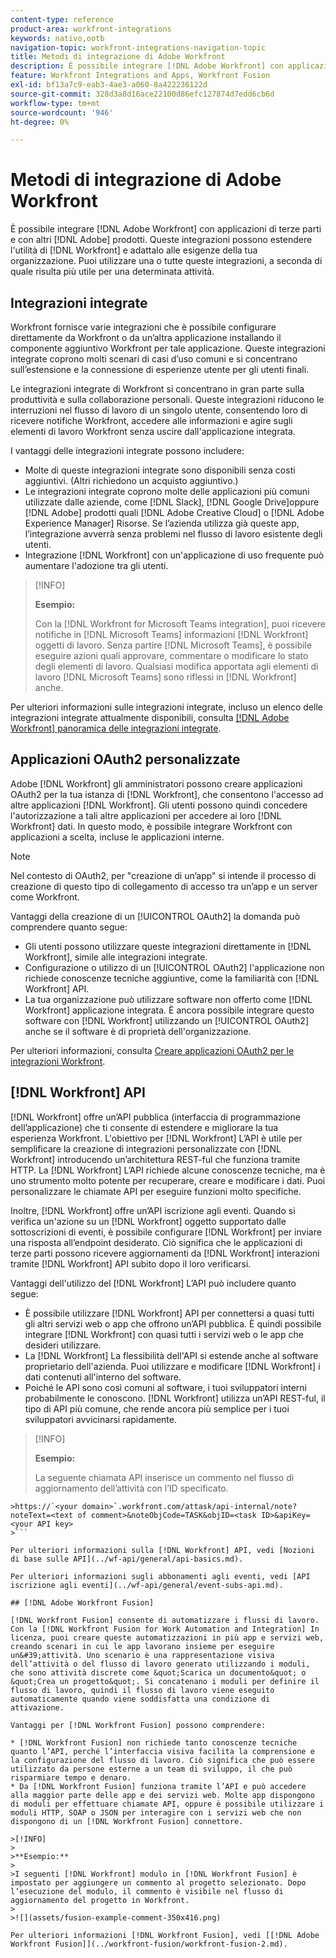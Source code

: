 ```yaml
---
content-type: reference
product-area: workfront-integrations
keywords: nativo,ootb
navigation-topic: workfront-integrations-navigation-topic
title: Metodi di integrazione di Adobe Workfront
description: È possibile integrare [!DNL Adobe Workfront] con applicazioni di terze parti. Queste integrazioni possono estendere l'utilità di [!DNL Workfront] e adattalo alle esigenze della tua organizzazione. Puoi utilizzare una o tutte queste integrazioni, a seconda di quale risulta più utile per una determinata attività.
feature: Workfront Integrations and Apps, Workfront Fusion
exl-id: bf13a7c9-eab3-4ae3-a060-8a422236122d
source-git-commit: 328d3a8d16ace22100d86efc127874d7edd6cb6d
workflow-type: tm+mt
source-wordcount: '946'
ht-degree: 0%

---
```


# Metodi di integrazione di Adobe Workfront

È possibile integrare [!DNL Adobe Workfront] con applicazioni di terze parti e con altri [!DNL Adobe] prodotti. Queste integrazioni possono estendere l&#39;utilità di [!DNL Workfront] e adattalo alle esigenze della tua organizzazione. Puoi utilizzare una o tutte queste integrazioni, a seconda di quale risulta più utile per una determinata attività.

## Integrazioni integrate

Workfront fornisce varie integrazioni che è possibile configurare direttamente da Workfront o da un’altra applicazione installando il componente aggiuntivo Workfront per tale applicazione. Queste integrazioni integrate coprono molti scenari di casi d’uso comuni e si concentrano sull’estensione e la connessione di esperienze utente per gli utenti finali.

Le integrazioni integrate di Workfront si concentrano in gran parte sulla produttività e sulla collaborazione personali. Queste integrazioni riducono le interruzioni nel flusso di lavoro di un singolo utente, consentendo loro di ricevere notifiche Workfront, accedere alle informazioni e agire sugli elementi di lavoro Workfront senza uscire dall&#39;applicazione integrata.

I vantaggi delle integrazioni integrate possono includere:

* Molte di queste integrazioni integrate sono disponibili senza costi aggiuntivi. (Altri richiedono un acquisto aggiuntivo.)
* Le integrazioni integrate coprono molte delle applicazioni più comuni utilizzate dalle aziende, come [!DNL Slack], [!DNL Google Drive]oppure [!DNL Adobe] prodotti quali [!DNL Adobe Creative Cloud] o [!DNL Adobe Experience Manager] Risorse. Se l’azienda utilizza già queste app, l’integrazione avverrà senza problemi nel flusso di lavoro esistente degli utenti.
* Integrazione [!DNL Workfront] con un&#39;applicazione di uso frequente può aumentare l&#39;adozione tra gli utenti.

>[!INFO]
>
>**Esempio:**
>
>Con la [!DNL Workfront for Microsoft Teams integration], puoi ricevere notifiche in [!DNL Microsoft Teams] informazioni [!DNL Workfront] oggetti di lavoro. Senza partire [!DNL Microsoft Teams], è possibile eseguire azioni quali approvare, commentare o modificare lo stato degli elementi di lavoro. Qualsiasi modifica apportata agli elementi di lavoro [!DNL Microsoft Teams] sono riflessi in [!DNL Workfront] anche.

Per ulteriori informazioni sulle integrazioni integrate, incluso un elenco delle integrazioni integrate attualmente disponibili, consulta [[!DNL Adobe Workfront] panoramica delle integrazioni integrate](../workfront-integrations-and-apps/built-in-integrations-non-admin.md).

## Applicazioni OAuth2 personalizzate

Adobe [!DNL Workfront] gli amministratori possono creare applicazioni OAuth2 per la tua istanza di [!DNL Workfront], che consentono l&#39;accesso ad altre applicazioni [!DNL Workfront]. Gli utenti possono quindi concedere l&#39;autorizzazione a tali altre applicazioni per accedere ai loro [!DNL Workfront] dati. In questo modo, è possibile integrare Workfront con applicazioni a scelta, incluse le applicazioni interne.

>[!NOTE]
>
>Nel contesto di OAuth2, per &quot;creazione di un’app&quot; si intende il processo di creazione di questo tipo di collegamento di accesso tra un’app e un server come Workfront.

Vantaggi della creazione di un [!UICONTROL OAuth2] la domanda può comprendere quanto segue:

* Gli utenti possono utilizzare queste integrazioni direttamente in [!DNL Workfront], simile alle integrazioni integrate.
* Configurazione o utilizzo di un [!UICONTROL OAuth2] l&#39;applicazione non richiede conoscenze tecniche aggiuntive, come la familiarità con [!DNL Workfront] API.
* La tua organizzazione può utilizzare software non offerto come [!DNL Workfront] applicazione integrata. È ancora possibile integrare questo software con [!DNL Workfront] utilizzando un [!UICONTROL OAuth2] anche se il software è di proprietà dell&#39;organizzazione.

Per ulteriori informazioni, consulta [Creare applicazioni OAuth2 per le integrazioni Workfront](../administration-and-setup/configure-integrations/create-oauth-application.md).

## [!DNL Workfront] API

[!DNL Workfront] offre un’API pubblica (interfaccia di programmazione dell’applicazione) che ti consente di estendere e migliorare la tua esperienza Workfront. L&#39;obiettivo per [!DNL Workfront] L’API è utile per semplificare la creazione di integrazioni personalizzate con [!DNL Workfront] introducendo un’architettura REST-ful che funziona tramite HTTP. La [!DNL Workfront] L’API richiede alcune conoscenze tecniche, ma è uno strumento molto potente per recuperare, creare e modificare i dati. Puoi personalizzare le chiamate API per eseguire funzioni molto specifiche.

Inoltre, [!DNL Workfront] offre un’API iscrizione agli eventi. Quando si verifica un&#39;azione su un [!DNL Workfront] oggetto supportato dalle sottoscrizioni di eventi, è possibile configurare [!DNL Workfront] per inviare una risposta all’endpoint desiderato. Ciò significa che le applicazioni di terze parti possono ricevere aggiornamenti da [!DNL Workfront] interazioni tramite [!DNL Workfront] API subito dopo il loro verificarsi.

Vantaggi dell&#39;utilizzo del [!DNL Workfront] L’API può includere quanto segue:

* È possibile utilizzare [!DNL Workfront] API per connettersi a quasi tutti gli altri servizi web o app che offrono un’API pubblica. È quindi possibile integrare [!DNL Workfront] con quasi tutti i servizi web o le app che desideri utilizzare.
* La [!DNL Workfront] La flessibilità dell&#39;API si estende anche al software proprietario dell&#39;azienda. Puoi utilizzare e modificare [!DNL Workfront] i dati contenuti all&#39;interno del software.
* Poiché le API sono così comuni al software, i tuoi sviluppatori interni probabilmente le conoscono. [!DNL Workfront] utilizza un’API REST-ful, il tipo di API più comune, che rende ancora più semplice per i tuoi sviluppatori avvicinarsi rapidamente.

>[!INFO]
>
>**Esempio:**
>
>La seguente chiamata API inserisce un commento nel flusso di aggiornamento dell’attività con l’ID specificato.
>
>
```
>https://`<your domain>`.workfront.com/attask/api-internal/note?noteText=<text of comment>&noteObjCode=TASK&objID=<task ID>&apiKey=<your API key>
>```

Per ulteriori informazioni sulla [!DNL Workfront] API, vedi [Nozioni di base sulle API](../wf-api/general/api-basics.md).

Per ulteriori informazioni sugli abbonamenti agli eventi, vedi [API iscrizione agli eventi](../wf-api/general/event-subs-api.md).

## [!DNL Adobe Workfront Fusion]

[!DNL Workfront Fusion] consente di automatizzare i flussi di lavoro. Con la [!DNL Workfront Fusion for Work Automation and Integration] In licenza, puoi creare queste automatizzazioni in più app e servizi web, creando scenari in cui le app lavorano insieme per eseguire un&#39;attività. Uno scenario è una rappresentazione visiva dell’attività o del flusso di lavoro generato utilizzando i moduli, che sono attività discrete come &quot;Scarica un documento&quot; o &quot;Crea un progetto&quot;. Si concatenano i moduli per definire il flusso di lavoro, quindi il flusso di lavoro viene eseguito automaticamente quando viene soddisfatta una condizione di attivazione.

Vantaggi per [!DNL Workfront Fusion] possono comprendere:

* [!DNL Workfront Fusion] non richiede tanto conoscenze tecniche quanto l’API, perché l’interfaccia visiva facilita la comprensione e la configurazione del flusso di lavoro. Ciò significa che può essere utilizzato da persone esterne a un team di sviluppo, il che può risparmiare tempo e denaro.
* Da [!DNL Workfront Fusion] funziona tramite l’API e può accedere alla maggior parte delle app e dei servizi web. Molte app dispongono di moduli per effettuare chiamate API, oppure è possibile utilizzare i moduli HTTP, SOAP o JSON per interagire con i servizi web che non dispongono di un [!DNL Workfront Fusion] connettore.

>[!INFO]
>
>**Esempio:**
>
>I seguenti [!DNL Workfront] modulo in [!DNL Workfront Fusion] è impostato per aggiungere un commento al progetto selezionato. Dopo l’esecuzione del modulo, il commento è visibile nel flusso di aggiornamento del progetto in Workfront.
>
>![](assets/fusion-example-comment-350x416.png)

Per ulteriori informazioni [!DNL Workfront Fusion], vedi [[!DNL Adobe Workfront Fusion]](../workfront-fusion/workfront-fusion-2.md).
